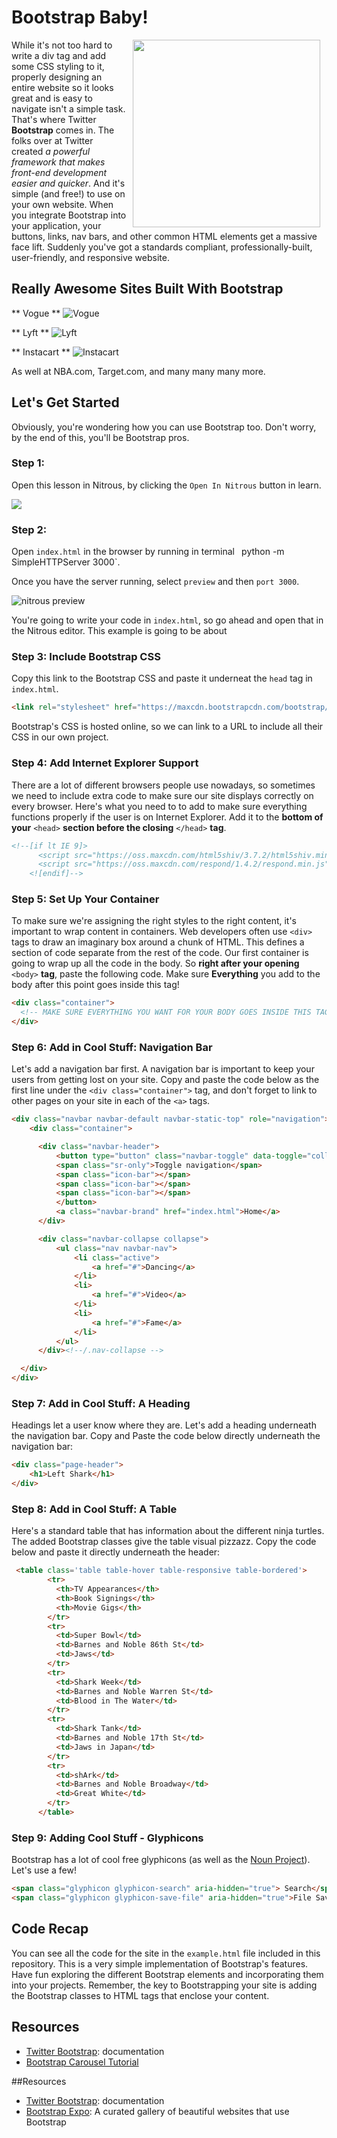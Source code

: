 # Bootstrap Baby!

<img src="https://s3.amazonaws.com/after-school-assets/bootstrap.jpg" width="300px" align="right" hspace="10"> While it's not too hard to write a div tag and add some CSS styling to it, properly designing an entire website so it looks great and is easy to navigate isn't a simple task. That's where Twitter **Bootstrap** comes in. The folks over at Twitter created _a powerful framework that makes front-end development easier and quicker_. And it's simple (and free!) to use on your own website. When you integrate Bootstrap into your application, your buttons, links, nav bars, and other common HTML elements get a massive face lift. Suddenly you've got a standards compliant, professionally-built, user-friendly, and responsive website.


## Really Awesome Sites Built With Bootstrap

** Vogue **
<img src="https://s3.amazonaws.com/after-school-assets/vogue.png" alt="Vogue">

** Lyft **
<img src="https://s3.amazonaws.com/after-school-assets/lyft.png" alt="Lyft">

** Instacart **
<img src="https://s3.amazonaws.com/after-school-assets/instacart.png" alt="Instacart">

As well at NBA.com, Target.com, and many many many more.


## Let's Get Started

Obviously, you're wondering how you can use Bootstrap too. Don't worry, by the end of this, you'll be Bootstrap pros.

### Step 1:

Open this lesson in Nitrous, by clicking the `Open In Nitrous` button in learn.

<img src="https://s3.amazonaws.com/after-school-assets/open-in-nitrous.png">

### Step 2:

Open `index.html` in the browser by running in terminal ` `python -m SimpleHTTPServer 3000`. 

Once you have the server running, select `preview` and then `port 3000`.

<img src="https://s3.amazonaws.com/after-school-assets/nitrous-preview.png" alt="nitrous preview">

You're going to write your code in `index.html`, so go ahead and open that in the Nitrous editor. This example is going to be about 


### Step 3: Include Bootstrap CSS

Copy this link to the Bootstrap CSS and paste it underneat the `head` tag in `index.html`.
```html
<link rel="stylesheet" href="https://maxcdn.bootstrapcdn.com/bootstrap/3.3.1/css/bootstrap.min.css">
```

Bootstrap's CSS is hosted online, so we can link to a URL to include all their CSS in our own project.


### Step 4:  Add Internet Explorer Support

There are a lot of different browsers people use nowadays, so sometimes we need to include extra code to make sure our site displays correctly on every browser. Here's what you need to to add to make sure everything functions properly if the user is on Internet Explorer. Add it to the **bottom of your** `<head>` **section before the closing** `</head>` **tag**.
```html
<!--[if lt IE 9]>
      <script src="https://oss.maxcdn.com/html5shiv/3.7.2/html5shiv.min.js"></script>
      <script src="https://oss.maxcdn.com/respond/1.4.2/respond.min.js"></script>
    <![endif]-->
```
### Step 5: Set Up Your Container

To make sure we're assigning the right styles to the right content, it's important to wrap content in containers. Web developers often use `<div>` tags to draw an imaginary box around a chunk of HTML. This defines a section of code separate from the rest of the code. Our first container is going to wrap up all the code in the body. So **right after your opening** `<body>` **tag**, paste the following code. Make sure **Everything** you add to the body after this point goes inside this tag!
```html
<div class="container">
  <!-- MAKE SURE EVERYTHING YOU WANT FOR YOUR BODY GOES INSIDE THIS TAG! -->
</div>
```
### Step 6:  Add in Cool Stuff: Navigation Bar

Let's add a navigation bar first. A navigation bar is important to keep your users from getting lost on your site. Copy and paste the code below as the first line under the `<div class="container">` tag, and don't forget to link to other pages on your site in each of the `<a>` tags.
```html
<div class="navbar navbar-default navbar-static-top" role="navigation">
    <div class="container">

      <div class="navbar-header">
          <button type="button" class="navbar-toggle" data-toggle="collapse" data-target=".navbar-collapse">
          <span class="sr-only">Toggle navigation</span>
          <span class="icon-bar"></span>
          <span class="icon-bar"></span>
          <span class="icon-bar"></span>
          </button>
          <a class="navbar-brand" href="index.html">Home</a>
      </div>

      <div class="navbar-collapse collapse">
          <ul class="nav navbar-nav">
              <li class="active">
                  <a href="#">Dancing</a>
              </li>
              <li>
                  <a href="#">Video</a>
              </li>
              <li>
                  <a href="#">Fame</a>
              </li>
          </ul>
      </div><!--/.nav-collapse -->

  </div>
</div>
```
### Step 7: Add in Cool Stuff: A Heading
Headings let a user know where they are. Let's add a heading underneath the navigation bar. Copy and Paste the code below directly underneath the navigation bar:

```html
<div class="page-header">
    <h1>Left Shark</h1>
</div>
```

### Step 8: Add in Cool Stuff: A Table

Here's a standard table that has information about the different ninja turtles. The added Bootstrap classes give the table visual pizzazz. Copy the code below and paste it directly underneath the header:


```html
 <table class='table table-hover table-responsive table-bordered'>
        <tr>
          <th>TV Appearances</th>
          <th>Book Signings</th>
          <th>Movie Gigs</th>
        </tr>
        <tr>
          <td>Super Bowl</td>
          <td>Barnes and Noble 86th St</td>
          <td>Jaws</td>
        </tr>
        <tr>
          <td>Shark Week</td>
          <td>Barnes and Noble Warren St</td> 
          <td>Blood in The Water</td>
        </tr>
        <tr>
          <td>Shark Tank</td>
          <td>Barnes and Noble 17th St</td> 
          <td>Jaws in Japan</td>
        </tr>
        <tr>
          <td>shArk</td>
          <td>Barnes and Noble Broadway</td> 
          <td>Great White</td>
        </tr>
      </table>
```

### Step 9: Adding Cool Stuff - Glyphicons

Bootstrap has a lot of cool free glyphicons (as well as the [Noun Project](https://thenounproject.com/)). Let's use a few!

```html
<span class="glyphicon glyphicon-search" aria-hidden="true"> Search</span>
<span class="glyphicon glyphicon-save-file" aria-hidden="true">File Save</span>
```

## Code Recap
You can see all the code for the site in the `example.html` file included in this repository. This is a very simple implementation of Bootstrap's features. Have fun exploring the different Bootstrap elements and incorporating them into your projects. Remember, the key to Bootstrapping your site is adding the Bootstrap classes to HTML tags that enclose your content.

## Resources
+ <a href="http://getbootstrap.com/">Twitter Bootstrap</a>: documentation
+ <a href="http://bootstrapbay.com/blog/bootstrap-3-carousel-tutorial/">Bootstrap Carousel Tutorial</a>





##Resources
+ <a href="http://getbootstrap.com/">Twitter Bootstrap</a>: documentation
+ <a href="http://expo.getbootstrap.com/">Bootstrap Expo</a>: A curated gallery of beautiful websites that use Bootstrap
